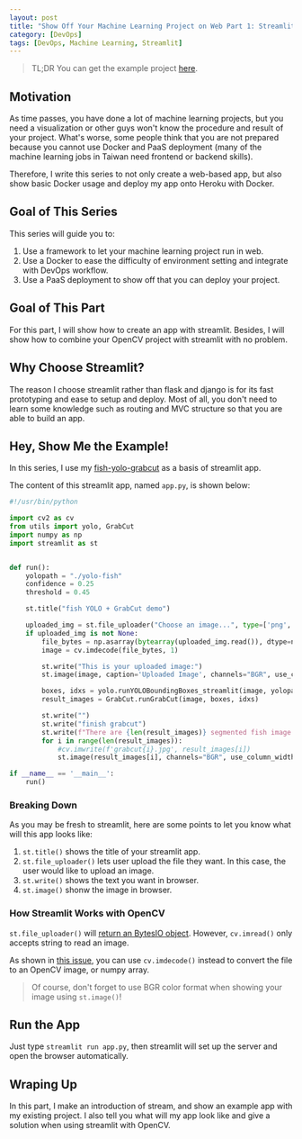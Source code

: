 ```yaml
---
layout: post
title: "Show Off Your Machine Learning Project on Web Part 1: Streamlit It!"
category: [DevOps]
tags: [DevOps, Machine Learning, Streamlit]
---
```


> TL;DR
> You can get the example project [here](https://github.com/Cuda-Chen/fish-yolo-grabcut). 
> 

## Motivation
As time passes, you have done a lot of machine learning projects, but 
you need a visualization or other guys won't know the procedure and result
of your project. What's worse, some people think that you are not prepared
because you cannot use Docker and PaaS deployment (many of the machine
learning jobs in Taiwan need frontend or backend skills).

Therefore, I write this series to not only create a web-based app, but also
show basic Docker usage and deploy my app onto Heroku with Docker.

## Goal of This Series
This series will guide you to:
1. Use a framework to let your machine learning project run in web.
2. Use a Docker to ease the difficulty of environment setting and integrate
with DevOps workflow.
3. Use a PaaS deployment to show off that you can deploy your project.

## Goal of This Part
For this part, I will show how to create an app with streamlit. Besides, I 
will show how to combine your OpenCV project with streamlit with no problem.

## Why Choose Streamlit?
The reason I choose streamlit rather than flask and django is for its fast
prototyping and ease to setup and deploy. Most of all, you don't need to learn 
some knowledge such as routing and MVC structure so that you are able to build an app.

## Hey, Show Me the Example!
In this series, I use my [fish-yolo-grabcut](https://github.com/Cuda-Chen/fish-yolo-grabcut) as a basis of streamlit app.

The content of this streamlit app, named `app.py`, is shown below:
```python
#!/usr/bin/python

import cv2 as cv
from utils import yolo, GrabCut
import numpy as np
import streamlit as st


def run():
    yolopath = "./yolo-fish"
    confidence = 0.25
    threshold = 0.45

    st.title("fish YOLO + GrabCut demo")

    uploaded_img = st.file_uploader("Choose an image...", type=['png', 'jpg', 'bmp', 'jpeg'])
    if uploaded_img is not None:
        file_bytes = np.asarray(bytearray(uploaded_img.read()), dtype=np.uint8)
        image = cv.imdecode(file_bytes, 1)

        st.write("This is your uploaded image:")
        st.image(image, caption='Uploaded Image', channels="BGR", use_column_width=True)

        boxes, idxs = yolo.runYOLOBoundingBoxes_streamlit(image, yolopath, confidence, threshold)
        result_images = GrabCut.runGrabCut(image, boxes, idxs)

        st.write("")
        st.write("finish grabcut")
        st.write(f"There are {len(result_images)} segmented fish image. Each listed as below:")
        for i in range(len(result_images)):
            #cv.imwrite(f'grabcut{i}.jpg', result_images[i])
            st.image(result_images[i], channels="BGR", use_column_width=True)

if __name__ == '__main__':
    run()
```

### Breaking Down
As you may be fresh to streamlit, here are some points to let you know what
will this app looks like:
1. `st.title()` shows the title of your streamlit app.
2. `st.file_uploader()` lets user upload the file they want. In this case, 
the user would like to upload an image.
3. `st.write()` shows the text you want in browser.
4. `st.image()` shonw the image in browser.

### How Streamlit Works with OpenCV
`st.file_uploader()` will [return an BytesIO object](https://docs.streamlit.io/en/stable/api.html?highlight=file_uploader#streamlit.file_uploader).
However, `cv.imread()` only accepts string to read an image.


As shown in [this issue](https://github.com/streamlit/streamlit/issues/888#issuecomment-568578281), you
can use `cv.imdecode()` instead to convert the file to an OpenCV image, or numpy array.

> Of course, don't forget to use BGR color format when showing your image using `st.image()`!
>

## Run the App
Just type `streamlit run app.py`, then streamlit will set up the server and open the browser
automatically.

## Wraping Up
In this part, I make an introduction of stream, and show an example app with my existing project.
I also tell you what will my app look like and give a solution when using streamlit with OpenCV. 
